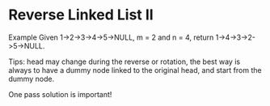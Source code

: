 # Reverse Linked List II

Example
Given 1->2->3->4->5->NULL, m = 2 and n = 4, return 1->4->3->2->5->NULL.

Tips: head may change during the reverse or rotation, the best way is always to have a dummy node linked to the original head, and start from the dummy node.

One pass solution is important!